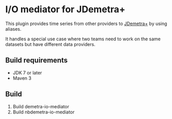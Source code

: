 # I/O mediator for JDemetra+

This plugin provides time series from other providers to [JDemetra+](https://github.com/jdemetra/jdemetra-app) by using aliases.  

It handles a special use case where two teams need to work on the same datasets but have different data providers.

## Build requirements

* JDK 7 or later
* Maven 3

## Build

1. Build demetra-io-mediator
2. Build nbdemetra-io-mediator
